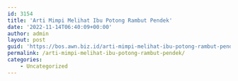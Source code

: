 ```yaml
---
id: 3154
title: 'Arti Mimpi Melihat Ibu Potong Rambut Pendek'
date: '2022-11-14T06:40:09+00:00'
author: admin
layout: post
guid: 'https://bos.awn.biz.id/arti-mimpi-melihat-ibu-potong-rambut-pendek/'
permalink: /arti-mimpi-melihat-ibu-potong-rambut-pendek/
categories:
    - Uncategorized
---
```


